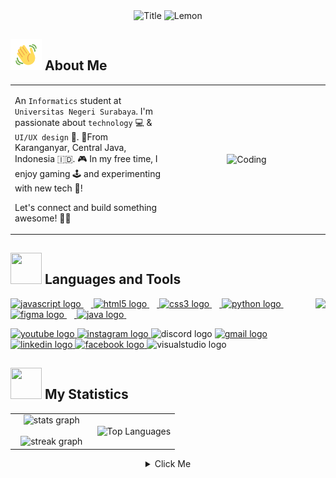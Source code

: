 <div align="center">
  <img src="https://readme-typing-svg.herokuapp.com?font=Architects+Daughter&color=%2338C2FF&size=50&center=true&vCenter=true&height=60&width=600&lines=Heyyo!+👋+I'm+Faiz+Nation;Welcome+to+my+profile!" alt="Title">
  <img src="https://github-widgetbox.vercel.app/api/profile?username=FaizNation&data=followers,repositories,stars,commits&theme=nautilus" alt="Lemon">
</img>
</div>

## <img src="https://raw.githubusercontent.com/ashu-guo/ashu-guo/main/assets/wave.gif" width="50px" height="50px"></img> About Me

<table align="center">
<tr border="none">
<td width="50%" align="left">

An `Informatics` student at `Universitas Negeri Surabaya`. 
I'm passionate about `technology` 💻 & `UI/UX design` 🎨. 
📍From Karanganyar, Central Java, Indonesia 🇮🇩.
🎮 In my free time, I enjoy gaming 🕹️ and experimenting with new tech 🔧!

Let's connect and build something awesome! 🚀✨

</td>
<td width="50%" align="center">
  <img align="center" alt="Coding" width="450" src="https://i.gifer.com/fxk6.gif">
</td>
</tr> 
</table>


## <img src="https://media.giphy.com/media/M4NykXxUE0HAcK7UJ6/giphy.gif" width="50px" height="50px"></img> Languages and Tools  
<img align="right" height="150" src="https://i.gifer.com/Z23a.gif"  />

<p align="left">
 <a href="https://www.w3schools.com/js/default.asp" target="_blank">
  <img src="https://cdn.jsdelivr.net/gh/devicons/devicon/icons/javascript/javascript-original.svg" height="30" alt="javascript logo"  />
  <img width="12" />
 </a>
 <a href="https://www.w3schools.com/html/default.asp" target="_blank">
  <img src="https://cdn.jsdelivr.net/gh/devicons/devicon/icons/html5/html5-original.svg" height="30" alt="html5 logo"  />
  <img width="12" />
 </a>
 <a href="https://www.w3schools.com/css/default.asp" target="_blank">
  <img src="https://cdn.jsdelivr.net/gh/devicons/devicon/icons/css3/css3-original.svg" height="30" alt="css3 logo"  />
  <img width="12" />
 </a>
 <a href="https://www.https://www.w3schools.com/css/default.aspw3schools.com/python/default.asp" target="_blank">
  <img src="https://cdn.jsdelivr.net/gh/devicons/devicon/icons/python/python-original.svg" height="30" alt="python logo"  />
  <img width="12" />
 </a>
 <a href="https://www.figma.com/downloads/" target="_blank">
  <img src="https://cdn.jsdelivr.net/gh/devicons/devicon/icons/figma/figma-original.svg" height="30" alt="figma logo"  />
  <img width="12" />
 </a>
 <a href="https://www.w3schools.com/java/default.asp" target="_blank">
  <img src="https://cdn.jsdelivr.net/gh/devicons/devicon/icons/java/java-original.svg" height="30" alt="java logo"  />
  <img width="12" />
 </a>

</p>

<div align="left">
 <a href="https://www.youtube.com/channel/UCjmIFH7ezy7s42jfeauFkDA" target="_blank">
  <img src="https://img.shields.io/static/v1?message=Youtube&logo=youtube&label=&color=FF0000&logoColor=white&labelColor=&style=for-the-badge" height="35" alt="youtube logo"  />
 </a>
 <a href="https://www.instagram.com/faiz_natioon/profilecard/?igsh=MWZ1YjY5ZnEyNTk1cQ==" target="_blank">
  <img src="https://img.shields.io/static/v1?message=Instagram&logo=instagram&label=&color=E4405F&logoColor=white&labelColor=&style=for-the-badge" height="35" alt="instagram logo"  />
 </a>
  <img src="https://img.shields.io/static/v1?message=Discord&logo=discord&label=&color=7289DA&logoColor=white&labelColor=&style=for-the-badge" height="35" alt="discord logo"  />
 <a href="mailto:novaatalagrab@gmail.com" target="_blank">
  <img src="https://img.shields.io/static/v1?message=Gmail&logo=gmail&label=&color=D14836&logoColor=white&labelColor=&style=for-the-badge" height="35" alt="gmail logo"  />
 </a>
 <a href="https://www.linkedin.com/in/fadly-faiz-fajarruddin-73b81a248?utm_source=share&utm_campaign=share_via&utm_content=profile&utm_medium=android_app" target="_blank">
  <img src="https://img.shields.io/static/v1?message=LinkedIn&logo=linkedin&label=&color=0077B5&logoColor=white&labelColor=&style=for-the-badge" height="35" alt="linkedin logo"  />
 </a>
 <a href="https://www.facebook.com/fadly.faiz.716?mibextid=ZbWKwL" target="_blank">
  <img src="https://img.shields.io/static/v1?message=Facebook&logo=facebook&label=&color=1877F2&logoColor=white&labelColor=&style=for-the-badge" height="35" alt="facebook logo"  />
 </a>
  <img src="https://img.shields.io/static/v1?message=Visual%20Studio%20Marketplace&logo=visualstudio&label=&color=e2165e&logoColor=white&labelColor=&style=for-the-badge" height="35" alt="visualstudio logo"  />
</div>

## <img src="https://media2.giphy.com/media/QssGEmpkyEOhBCb7e1/giphy.gif?cid=ecf05e47a0n3gi1bfqntqmob8g9aid1oyj2wr3ds3mg700bl&rid=giphy.gif" width="50px" height="50px"> My Statistics

<table align="center" style="border-collapse: collapse;">
  <tr>
    <td width="50%" align="center">
      <img src="https://github-readme-stats.vercel.app/api?username=FaizNation&hide_title=false&hide_rank=false&show_icons=true&include_all_commits=true&count_private=true&disable_animations=false&theme=dracula&locale=en&hide_border=false" height="150" alt="stats graph" />
      <br><br>  
      <img src="https://streak-stats.demolab.com?user=FaizNation&locale=en&mode=daily&theme=dracula&hide_border=false&border_radius=5" height="150" alt="streak graph"  />
    </td>
    <td width="50%" align="center">
      <img align="center" src="https://github-readme-stats.anuraghazra1.vercel.app/api/top-langs/?username=FaizNation&theme=dracula&hide_border=false&langs_count=10" alt="Top Languages" />
    </td>
  </tr>
</table>

<details align="center">
    <summary>Click Me</summary>
<p align="center">
<img src="https://raw.githubusercontent.com/FaizNation/FaizNation/output/snake.svg" alt="Snake animation" />
  </p>

<div align="center">
<img src="https://github-readme-activity-graph.vercel.app/graph?username=FaizNation&radius=16&theme=react&area=true&order=5" height="300" alt="activity-graph graph" />
</div>
  <picture>
  <source media="(prefers-color-scheme: dark)" srcset="https://raw.githubusercontent.com/FaizNation/FaizNation/output/pacman-contribution-graph-dark.svg">
  <source media="(prefers-color-scheme: light)" srcset="https://raw.githubusercontent.com/FaizNation/FaizNation/output/pacman-contribution-graph.svg">
  <img alt="pacman contribution graph" src="https://raw.githubusercontent.com/FaizNation/FaizNation/output/pacman-contribution-graph.svg">
</picture>
<div align="center">
<img src="https://spotify-recently-played-readme.vercel.app/api?user=31wzznxnsxtjt5ajz2mrnk3intey&unique=true" alt="Alt text">

</div>
<p align="center">
  <picture>
    <source media="(prefers-color-scheme: dark)" srcset="https://raw.githubusercontent.com/YhonV/YhonV/master/assets/github-contribution-grid-snake.svg">
    <source media="(prefers-color-scheme: light)" srcset="https://raw.githubusercontent.com/FaizNation/FaizNation/master/assets/github-contribution-grid-snake.svg">
  </picture>
  
</p>

</details>
